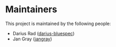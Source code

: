 # Maintainers
This project is maintained by the following people:

- Darius Rad ([darius-bluespec](https://github.com/darius-bluespec))
- Jan Gray ([jangray](https://github.com/jangray))
